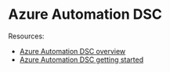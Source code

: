 # Azure Automation DSC

Resources:
* [Azure Automation DSC overview](https://docs.microsoft.com/en-us/azure/automation/automation-dsc-overview/)
* [Azure Automation DSC getting started](https://docs.microsoft.com/en-us/azure/automation/automation-dsc-getting-started/)